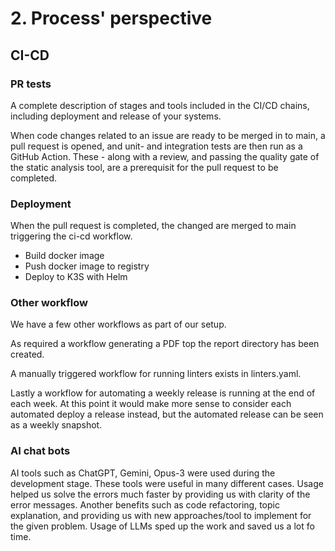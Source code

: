 # 2. Process' perspective

## CI-CD

### PR tests
A complete description of stages and tools included in the CI/CD chains, including deployment and release of your systems.

When code changes related to an issue are ready to be merged in to main, a pull request is opened, and unit- and integration tests are then run as a GitHub Action. These - along with a review, and passing the quality gate of the static analysis tool, are a prerequisit for the pull request to be completed.


### Deployment
When the pull request is completed, the changed are merged to main triggering the ci-cd workflow. 
- Build docker image
- Push docker image to registry
- Deploy to K3S with Helm



### Other workflow

We have a few other workflows as part of our setup.

As required a workflow generating a PDF top the report directory has been created.

A manually triggered workflow for running linters exists in linters.yaml.

Lastly a workflow for automating a weekly release is running at the end of each week.
At this point it would make more sense to consider each automated deploy a release instead, but the automated release can be seen as a weekly snapshot.

### AI chat bots
AI tools such as ChatGPT, Gemini, Opus-3 were used during the development stage. These tools were useful in many different cases. Usage helped us solve the errors much faster by providing us with clarity of the error messages. Another benefits such as code refactoring, topic explanation, and providing us with new approaches/tool to implement for the given problem. Usage of LLMs sped up the work and saved us a lot fo time.  